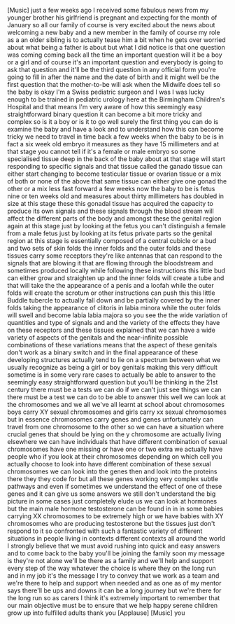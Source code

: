 
[Music]
just a few weeks ago I received some
fabulous news from my younger brother
his girlfriend is pregnant and expecting
for the month of January so all our
family of course is very excited about
the news about welcoming a new baby and
a new member in the family of course my
role as a an older sibling is to
actually tease him a bit when he gets
over worried about what being a father
is about but what I did notice is that
one question was coming coming back all
the time an important question will it
be a boy or a girl
and of course it&#39;s an important question
and everybody is going to ask that
question and it&#39;ll be the third question
in any official form you&#39;re going to
fill in after the name and the date of
birth and it might well be the first
question that the mother-to-be will ask
when the Midwife does tell so the baby
is okay I&#39;m a Swiss pediatric surgeon
and I was I was lucky enough to be
trained in pediatric urology here at the
Birmingham Children&#39;s Hospital and that
means I&#39;m very aware of how this
seemingly easy straightforward binary
question it can become a bit more tricky
and complex so is it a boy or is it to
go well surely the first thing you can
do is examine the baby and have a look
and to understand how this can become
tricky
we need to travel in time back a few
weeks when the baby to be is in fact a
six week old embryo it measures as they
have 15 millimeters and at that stage
you cannot tell if it&#39;s a female or male
embryo so some specialised tissue deep
in the back of the baby about at that
stage will start responding to specific
signals and that tissue called the
ganado
tissue can either start changing to
become testicular tissue or ovarian
tissue or a mix of both or none of the
above that same tissue can either give
one gonad
the other or a mix less fast forward a
few weeks now the baby to be is fetus
nine or ten weeks old and measures about
thirty millimeters has doubled in size
at this stage these this gonadal tissue
has acquired the capacity to produce its
own signals and these signals through
the blood stream will affect the
different parts of the body and amongst
these the genital region again at this
stage just by looking at the fetus you
can&#39;t distinguish a female from a male
fetus just by looking at its fetus
private parts so the genital region at
this stage is essentially composed of a
central cubicle or a bud and two sets of
skin folds the inner folds and the outer
folds and these tissues carry some
receptors they&#39;re like antennas that can
respond to the signals that are blowing
it that are flowing through the
bloodstream and sometimes produced
locally while following these
instructions this little bud can either
grow and straighten up and the inner
folds will create a tube and that will
take the the appearance of a penis and a
loofah while the outer folds will create
the scrotum or other instructions can
push this this little Buddle tubercle to
actually fall down and be partially
covered by the inner folds taking the
appearance of clitoris in labia minora
while the outer folds will swell and
become labia labia majora so you see the
the wide variation of quantities and
type of signals and and the variety of
the effects they have on these receptors
and these tissues explained that we can
have a wide variety of aspects of the
genitals and the near-infinite
possible combinations of these
variations means that the aspect of
these genitals don&#39;t work as a binary
switch and in
the final appearance of these developing
structures actually tend to lie on a
spectrum between what we usually
recognize as being a girl or boy
genitals making this very difficult
sometime is in some very rare cases to
actually be able to answer to the
seemingly easy straightforward question
but you&#39;ll be thinking in the 21st
century there must be a tests we can do
if we can&#39;t just see things we can there
must be a test we can do to be able to
answer this well we can look at the
chromosomes and we all we&#39;ve all learnt
at school about chromosomes boys carry
XY sexual chromosomes and girls carry xx
sexual chromosomes but in essence
chromosomes carry genes and genes
unfortunately can travel from one
chromosome to the other so we can have a
situation where crucial genes that
should be lying on the y chromosome are
actually living elsewhere we can have
individuals that have different
combination of sexual chromosomes have
one missing or have one or two extra we
actually have people who if you look at
their chromosomes depending on which
cell you actually choose to look into
have different combination of these
sexual chromosomes we can look into the
genes then and look into the proteins
there they they code for but all these
genes working very complex subtle
pathways and even if sometimes we
understand the effect of one of these
genes and it can give us some answers we
still don&#39;t understand the big picture
in some cases just completely elude us
we can look at hormones but the main
male hormone testosterone can be found
in in in some babies carrying XX
chromosomes to be extremely high or we
have babies with XY chromosomes who are
producing testosterone but the tissues
just don&#39;t respond to it so confronted
with such a fantastic variety of
different situations in people living in
contexts different contexts all around
the world I strongly believe that we
must avoid rushing into quick
and easy answers and to come back to the
baby you&#39;ll be joining the family soon
my message is they&#39;re not alone we&#39;ll be
there as a family and we&#39;ll help and
support every step of the way whatever
the choice is where they on the long run
and in my job it&#39;s the message I try to
convey that we work as a team and we&#39;re
there to help and support when needed
and as one as of my mentor says there&#39;ll
be ups and downs
it can be a long journey but we&#39;re there
for the long run so as carers I think
it&#39;s extremely important to remember
that our main objective must be to
ensure that we help happy serene
children grow up into fulfilled adults
thank you
[Applause]
[Music]
you
